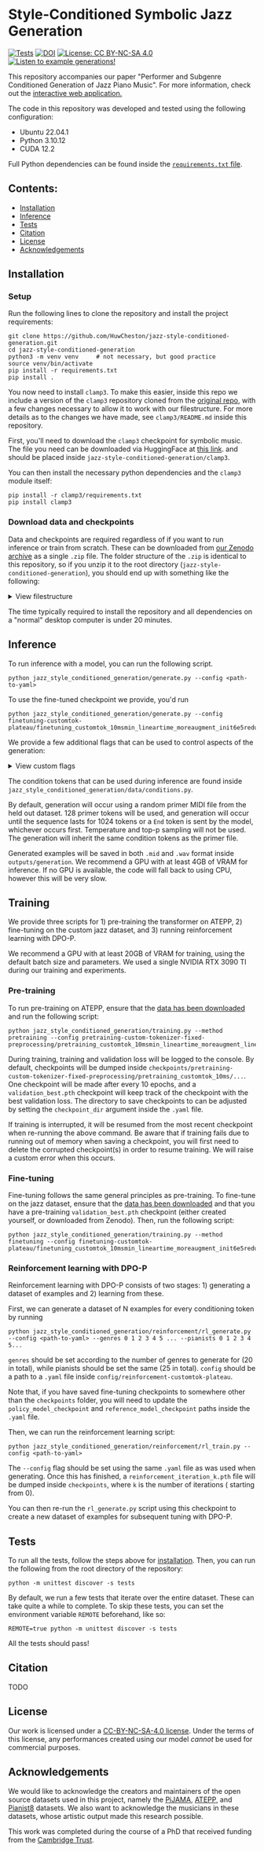 # Style-Conditioned Symbolic Jazz Generation
[![Tests](https://github.com/HuwCheston/jazz-style-conditioned-generation/actions/workflows/tests.yml/badge.svg)](https://github.com/HuwCheston/jazz-style-conditioned-generation/actions/workflows/tests.yml)
[![DOI](https://zenodo.org/badge/DOI/10.5281/zenodo.15610452.svg)](https://doi.org/10.5281/zenodo.15610452)
[![License: CC BY-NC-SA 4.0](https://img.shields.io/badge/License-CC_BY--NC--SA_4.0-lightgrey.svg)](https://creativecommons.org/licenses/by-nc-sa/4.0/)
[![Listen to example generations!](https://img.shields.io/badge/Listen%20to%20example%20generations!-8A2BE2)](https://huwcheston.github.io/jazz-style-conditioned-generation/index.html)

This repository accompanies our paper "Performer and Subgenre Conditioned Generation of Jazz Piano Music". For more
information, check out
the [interactive web application.](https://huwcheston.github.io/jazz-style-conditioned-generation/index.html)

The code in this repository was developed and tested using the following configuration:

- Ubuntu 22.04.1
- Python 3.10.12
- CUDA 12.2

Full Python dependencies can be found inside the [
`requirements.txt` file](https://github.com/HuwCheston/jazz-style-conditioned-generation/blob/main/requirements.txt).

## Contents:

- [Installation](#installation)
- [Inference](#inference)
- [Tests](#tests)
- [Citation](#citation)
- [License](#license)
- [Acknowledgements](#acknowledgements)

## Installation

### Setup

Run the following lines to clone the repository and install the project requirements:

```
git clone https://github.com/HuwCheston/jazz-style-conditioned-generation.git
cd jazz-style-conditioned-generation
python3 -m venv venv     # not necessary, but good practice
source venv/bin/activate
pip install -r requirements.txt
pip install .
```

You now need to install `clamp3`. To make this easier, inside this repo we include a version of the `clamp3` repository
cloned from the [original repo](https://github.com/sanderwood/clamp3), with a few changes necessary to allow it to work
with our filestructure. For more details as to the changes we have made, see `clamp3/README.md` inside this repository.

First, you'll need to download the `clamp3` checkpoint for symbolic music. The file you need can be downloaded via
HuggingFace
at [this link](https://huggingface.co/sander-wood/clamp3/blob/main/weights_clamp3_c2_h_size_768_t_model_FacebookAI_xlm-roberta-base_t_length_128_a_size_768_a_layers_12_a_length_128_s_size_768_s_layers_12_p_size_64_p_length_512.pth).
and should be placed inside `jazz-style-conditioned-generation/clamp3`.

You can then install the necessary python dependencies and the `clamp3` module itself:

```
pip install -r clamp3/requirements.txt
pip install clamp3
```

### Download data and checkpoints

Data and checkpoints are required regardless of if you want to run inference or train from scratch. These can be
downloaded from [our Zenodo archive](https://doi.org/10.5281/zenodo.15610452) as a single `.zip` file. The folder
structure of the `.zip` is identical to this
repository, so if you unzip it to the root directory (`jazz-style-conditioned-generation`), you should end up with
something like the following:

<details>
<summary>View filestructure</summary>

```
.
└── jazz-style-conditioned-generation/
    ├── checkpoints/
    │   ├── finetuning-customtok-plateau/    # pretrained on ATEPP
    │   │   └── finetuning_customtok_10msmin***/
    │   │       ├── tokenizer.json    # dumped tokenizer configuration  
    │   │       └── validation_best.pth    # pytorch model
    │   ├── pretraining-custom-tokenizer-fixed-preprocessing    # finetuned on jazz
    │   │   └── pretraining_customtok_10msmin***/
    │   └── reinforcement-customtok-plateau    # finetuned + DPO-P
    ├── config/    # same file structure as `checkpoints/`
    │   ├── finetuning-customtok-plateau/    # individual folders per experiment
    │   │   └── finetuning_customtok_10msmin***.yaml    # individual .yaml files per run
    │   ├── pretraining-custom-tokenizer-fixed-preprocessing
    │   │   └── ***.yaml 
    │   └── reinforcement-customtok-plateau
    │   │   └── ***.yaml 
    ├── data/
    │   ├── pretraining/
    │   │   └── atepp/
    │   │       ├── one_folder_per_recording/
    │   │       └── ...
    │   └── raw/    # one folder per source dataset
    │       ├── bushgrafts
    │       ├── jja
    │       ├── jtd/
    │       │   ├── one_folder_per_recording/    # all recordings have the same directory structure
    │       │   │   ├── piano_midi.mid    # raw MIDI data
    │       │   │   └── metadata_tivo.json    # scraped TiVo metadata
    │       │   └── ...
    │       ├── pijama
    │       └── pianist8
    └── README.md     # --> you are here!
```

</details>

The time typically required to install the repository and all dependencies on a "normal" desktop computer is under 20
minutes.

## Inference

To run inference with a model, you can run the following script.

```
python jazz_style_conditioned_generation/generate.py --config <path-to-yaml>
```

To use the fine-tuned checkpoint we provide, you'd run

```
python jazz_style_conditioned_generation/generate.py --config finetuning-customtok-plateau/finetuning_customtok_10msmin_lineartime_moreaugment_init6e5reduce10patience5_batch4_1024seq_12l8h768d3072ff.yaml
```

We provide a few additional flags that can be used to control aspects of the generation:

<details>
<summary>View custom flags</summary>

- `--primer-midi`/`-m`: set this to point towards a custom `.mid` file to use as a primer in generation.
- `--n-primer-tokens`/`-n`: set this to control the number of tokens that will be used as a prompt to the model before
  beginning generation.
- `--sequence-len`/`-l`: set this to control the total length of the sequence to generate: must be longer than the
  number of primer tokens.
- `--top-p`/`-p`: control the value of `p` to use in nucleus sampling.
- `--temperature`/`-t`: control the temperature value to use when scaling the probability distribution
- `--pianist`: use this to pass custom pianists to condition the generation. Multiple values are accepted, e.g. `
  --pianist 'Brad Mehldau' --pianist 'Keith Jarrett' will generate MIDI conditioned on Mehldau and Jarrett.
- `--genre`: use this to pass custom genres to condition the generation. Again, multiple values are accepted, e.g. ``
  -genre 'Straight-Ahead Jazz' --genre 'Traditional & Early Jazz'`
- `--time-signature`: custom time signature to use in conditioning. Only one value is accepted, and must be either `3`
  or `4`
- ``--tempo``: custom tempo to use in conditioning, in number of beats per minute. Only one value is accepted, e.g.
  `--tempo 260`
- `--use-track-tokens`: when no custom `--genre`, `--pianist` (etc.) tokens are provided, when `True` we will use the
  metadata already assigned to a track. When `False`, we will not use any conditioning tokens.

</details>

The condition tokens that can be used during inference are found inside
`jazz_style_conditioned_generation/data/conditions.py`.

By default, generation will occur using a random primer MIDI file from the held out dataset. 128 primer tokens will be
used, and generation will occur until the sequence lasts for 1024 tokens or a `End` token is sent by the model,
whichever occurs first. Temperature and top-p sampling will not be used. The generation will inherit the same condition
tokens as the primer file.

Generated examples will be saved in both `.mid` and `.wav` format inside `outputs/generation`. We recommend a GPU with
at least 4GB of VRAM for inference. If no GPU is available, the code will fall back to using CPU, however this will be
very slow.

## Training

We provide three scripts for 1) pre-training the transformer on ATEPP, 2) fine-tuning on the custom jazz dataset, and 3)
running reinforcement learning with DPO-P.

We recommend a GPU with at least 20GB of VRAM for training, using the default batch size and parameters. We used a
single NVIDIA RTX 3090 TI during our training and experiments.

### Pre-training

To run pre-training on ATEPP, ensure that the [data has been downloaded](#installation) and run the following script:

```
python jazz_style_conditioned_generation/training.py --method pretraining --config pretraining-custom-tokenizer-fixed-preprocessing/pretraining_customtok_10msmin_lineartime_moreaugment_linearwarmup10k_1e4_batch4_1024seq_12l8h768d3072ff.yaml
```

During training, training and validation loss will be logged to the console. By default, checkpoints will be dumped
inside `checkpoints/pretraining-custom-tokenizer-fixed-preprocessing/pretraining_customtok_10ms/...`. One checkpoint
will be made after every 10 epochs, and a `validation_best.pth` checkpoint will keep track of the checkpoint with the
best validation loss. The directory to save checkpoints to can be adjusted by setting the `checkpoint_dir` argument
inside the `.yaml` file.

If training is interrupted, it will be resumed from the most recent checkpoint when re-running the above command. Be
aware that if training fails due to running out of memory when saving a checkpoint, you will first need to delete the
corrupted checkpoint(s) in order to resume training. We will raise a custom error when this occurs.

### Fine-tuning

Fine-tuning follows the same general principles as pre-training. To fine-tune on the jazz dataset, ensure that
the [data has been downloaded](#installation) and that you have a pre-training `validation_best.pth` checkpoint (either
created yourself, or downloaded from Zenodo). Then, run the following script:

```
python jazz_style_conditioned_generation/training.py --method finetuning --config finetuning-customtok-plateau/finetuning_customtok_10msmin_lineartime_moreaugment_init6e5reduce10patience5_batch4_1024seq_12l8h768d3072ff.yaml
```

### Reinforcement learning with DPO-P

Reinforcement learning with DPO-P consists of two stages: 1) generating a dataset of examples and 2) learning from
these.

First, we can generate a dataset of N examples for every conditioning token by running

```
python jazz_style_conditioned_generation/reinforcement/rl_generate.py --config <path-to-yaml> --genres 0 1 2 3 4 5 ... --pianists 0 1 2 3 4 5...
```

`genres` should be set according to the number of genres to generate for (20 in total), while pianists should be set the
same (25 in total). `config` should be a path to a `.yaml` file inside `config/reinforcement-customtok-plateau`.

Note that, if you have saved fine-tuning checkpoints to somewhere other than the `checkpoints` folder, you will need to
update the `policy_model_checkpoint` and `reference_model_checkpoint` paths inside the `.yaml` file.

Then, we can run the reinforcement learning script:

```
python jazz_style_conditioned_generation/reinforcement/rl_train.py --config <path-to-yaml>
```

The `--config` flag should be set using the same `.yaml` file as was used when generating. Once this has finished, a
`reinforcement_iteration_k.pth` file will be dumped inside `checkpoints`, where `k` is the number of iterations (
starting from 0).

You can then re-run the `rl_generate.py` script using this checkpoint to create a new dataset of examples for subsequent
tuning with DPO-P.

## Tests

To run all the tests, follow the steps above for [installation](#installation). Then, you can run the following from the
root directory of the repository:

```
python -m unittest discover -s tests
```

By default, we run a few tests that iterate over the entire dataset. These can take quite a while to complete. To skip
these tests, you can set the environment variable `REMOTE` beforehand, like so:

```
REMOTE=true python -m unittest discover -s tests
```

All the tests should pass!

## Citation

TODO

## License

Our work is licensed under a [CC-BY-NC-SA-4.0 license](https://creativecommons.org/licenses/by-nc-sa/4.0/). Under the
terms of this license, any performances created using our model *cannot* be used for commercial purposes.

## Acknowledgements

We would like to acknowledge the creators and maintainers of the open source datasets used in this project, namely
the [PiJAMA](https://github.com/almostimplemented/PiJAMA), [ATEPP](https://github.com/tangjjbetsy/ATEPP),
and [Pianist8](https://zenodo.org/records/5089279) datasets. We also want to acknowledge the musicians in these
datasets, whose artistic output made this research possible.

This work was completed during the course of a PhD that received funding from
the [Cambridge Trust](https://www.cambridgetrust.org/).